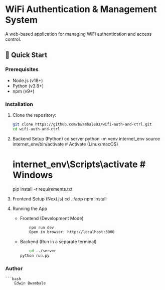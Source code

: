 # WiFi Authentication & Management System  

A web-based application for managing WiFi authentication and access control.  

## 🚀 Quick Start  

### Prerequisites  
- Node.js (v18+)  
- Python (v3.8+)  
- npm (v9+)  

### Installation  
1. Clone the repository:  
   ```bash
   git clone https://github.com/bwambale03/wifi-auth-and-ctrl.git
   cd wifi-auth-and-ctrl

2. Backend Setup (Python)
    cd server
    python -m venv internet_env
    source internet_env/bin/activate # Activate (Linux/macOS)
    # internet_env\Scripts\activate  # Windows
    pip install -r requirements.txt 

3. Frontend Setup (Next.js)
    cd ../app
    npm install

4. Running the App

    - Frontend (Development Mode)
        ```bash
            npm run dev
            Open in browser: http://localhost:3000

    - Backend
        (Run in a separate terminal)
        ```bash
            cd ../server
        python run.py

### Author
    ```bash
        Edwin Bwambale
